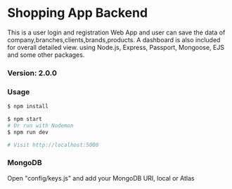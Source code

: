 # Shopping App Backend

This is a user login and registration Web App
and user can save the data of company,branches,clients,brands,products.
A dashboard is also included for overall detailed view.
using Node.js, Express, Passport, Mongoose, EJS and some other packages.

### Version: 2.0.0

### Usage

```sh
$ npm install
```

```sh
$ npm start
# Or run with Nodemon
$ npm run dev

# Visit http://localhost:5000
```

### MongoDB

Open "config/keys.js" and add your MongoDB URI, local or Atlas

